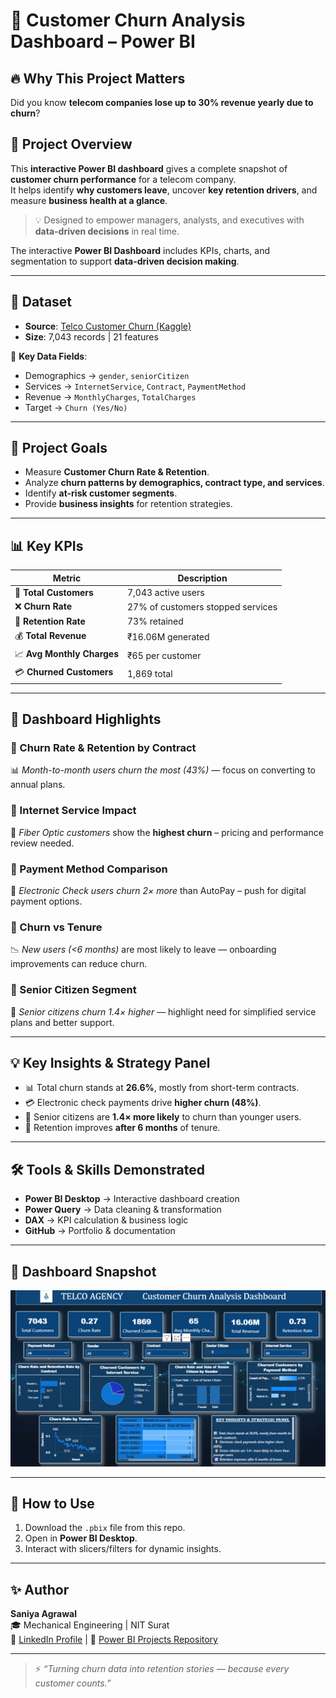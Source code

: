 # 🌟 Customer Churn Analysis Dashboard – Power BI

## 🔥 Why This Project Matters
Did you know **telecom companies lose up to 30% revenue yearly due to churn**?

## 📌 Project Overview

This **interactive Power BI dashboard** gives a complete snapshot of **customer churn performance** for a telecom company.  
It helps identify **why customers leave**, uncover **key retention drivers**, and measure **business health at a glance**.  

> 💡 Designed to empower managers, analysts, and executives with **data-driven decisions** in real time.


The interactive **Power BI Dashboard** includes KPIs, charts, and segmentation to support **data-driven decision making**.

---

## 📂 Dataset
- **Source**: [Telco Customer Churn (Kaggle)](https://www.kaggle.com/datasets/blastchar/telco-customer-churn)  
- **Size**: 7,043 records | 21 features
  
🔑 **Key Data Fields**:
- Demographics → `gender`, `seniorCitizen`
- Services → `InternetService`, `Contract`, `PaymentMethod`
- Revenue → `MonthlyCharges`, `TotalCharges`
- Target → `Churn (Yes/No)`
---

## 🎯 Project Goals
- Measure **Customer Churn Rate & Retention**.  
- Analyze **churn patterns by demographics, contract type, and services**.  
- Identify **at-risk customer segments**.  
- Provide **business insights** for retention strategies.  

---

## 📊 Key KPIs
| Metric | Description |
|--------|--------------|
| 👥 **Total Customers** | 7,043 active users |
| ❌ **Churn Rate** | 27% of customers stopped services |
| 🔁 **Retention Rate** | 73% retained |
| 💰 **Total Revenue** | ₹16.06M generated |
| 📈 **Avg Monthly Charges** | ₹65 per customer |
| 💳 **Churned Customers** | 1,869 total |

---

## 🚀 Dashboard Highlights

### 🔹 Churn Rate & Retention by Contract  
📊 *Month-to-month users churn the most (43%)* — focus on converting to annual plans.  

### 🔹 Internet Service Impact  
🥇 *Fiber Optic customers* show the **highest churn** – pricing and performance review needed.  

### 🔹 Payment Method Comparison  
💸 *Electronic Check users churn 2× more* than AutoPay – push for digital payment options.  

### 🔹 Churn vs Tenure  
📉 *New users (<6 months)* are most likely to leave — onboarding improvements can reduce churn.  

### 🔹 Senior Citizen Segment  
🧓 *Senior citizens churn 1.4× higher* — highlight need for simplified service plans and better support.

---


## 💡 Key Insights & Strategy Panel  
- 📊 Total churn stands at **26.6%**, mostly from short-term contracts.  
- 💳 Electronic check payments drive **higher churn (48%)**.  
- 🧓 Senior citizens are **1.4× more likely** to churn than younger users.  
- 🚀 Retention improves **after 6 months** of tenure.  

---

## 🛠 Tools & Skills Demonstrated
- **Power BI Desktop** → Interactive dashboard creation
- **Power Query** → Data cleaning & transformation
- **DAX** → KPI calculation & business logic
- **GitHub** → Portfolio & documentation


---

## 📸 Dashboard Snapshot
![image alt](https://github.com/SaniyaAg/PowerBI---Portfolio/blob/1d1c09cd6f52a31aa37d8774bc95515f598ed23a/customer%20churn/churn.png)

---

## 📌 How to Use
1. Download the `.pbix` file from this repo.  
2. Open in **Power BI Desktop**.  
3. Interact with slicers/filters for dynamic insights.  

---

## ✨ Author
**Saniya Agrawal**  
🎓 Mechanical Engineering | NIT Surat  
🔗 [LinkedIn Profile]() | 📂 [Power BI Projects Repository](your-github-link)

---

> ⚡ *“Turning churn data into retention stories — because every customer counts.”*
